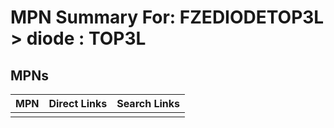 



# MPN Summary For: FZEDIODETOP3L > diode : TOP3L

## MPNs
  

|MPN|Direct Links|Search Links|
| :--- | :--- | :--- |
||||
